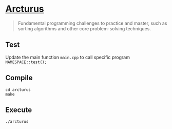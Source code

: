 # [Arcturus](https://en.wikipedia.org/wiki/Arcturus) 


> Fundamental programming challenges to practice and master, such as sorting algorithms and other core problem-solving techniques.
 
## Test 
Update the main function `main.cpp` to call specific program `NAMESPACE::test();`

## Compile
```
cd arcturus
make
```

## Execute
```
./arcturus
```